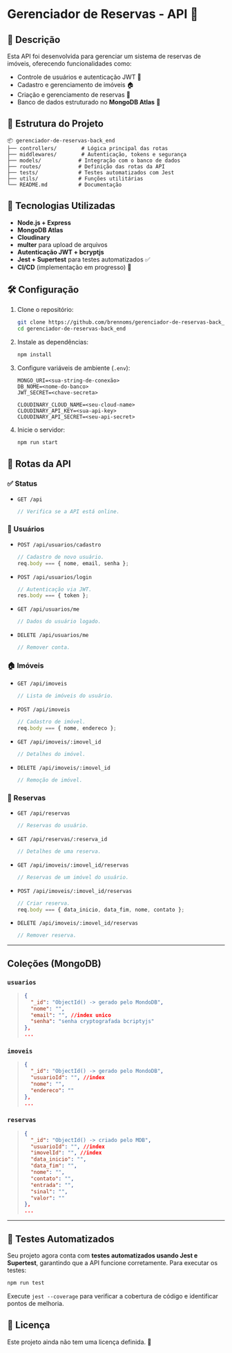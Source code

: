 # Gerenciador de Reservas - API 🏡

## 📄 Descrição

Esta API foi desenvolvida para gerenciar um sistema de reservas de imóveis, oferecendo funcionalidades como:

- Controle de usuários e autenticação JWT 🔑
- Cadastro e gerenciamento de imóveis 🏠
- Criação e gerenciamento de reservas 📅
- Banco de dados estruturado no **MongoDB Atlas** 💾

## 📂 Estrutura do Projeto

```
📦 gerenciador-de-reservas-back_end
├── controllers/        # Lógica principal das rotas
├── middlewares/        # Autenticação, tokens e segurança
├── models/            # Integração com o banco de dados
├── routes/            # Definição das rotas da API
├── tests/             # Testes automatizados com Jest
├── utils/             # Funções utilitárias
└── README.md          # Documentação
```

## 🚀 Tecnologias Utilizadas

- **Node.js + Express**
- **MongoDB Atlas**
- **Cloudinary**
- **multer** para upload de arquivos
- **Autenticação JWT + bcryptjs**
- **Jest + Supertest** para testes automatizados ✅
- **CI/CD** (implementação em progresso) 🔄

## 🛠️ Configuração

1. Clone o repositório:
   ```bash
   git clone https://github.com/brennoms/gerenciador-de-reservas-back_end.git
   cd gerenciador-de-reservas-back_end
   ```
2. Instale as dependências:
   ```bash
   npm install
   ```
3. Configure variáveis de ambiente (`.env`):
   ```
   MONGO_URI=<sua-string-de-conexão>
   DB_NOME=<nome-do-banco>
   JWT_SECRET=<chave-secreta>

   CLOUDINARY_CLOUD_NAME=<seu-cloud-name>
   CLOUDINARY_API_KEY=<sua-api-key>
   CLOUDINARY_API_SECRET=<seu-api-secret>
   ```
4. Inicie o servidor:
   ```bash
   npm run start
   ```

## 🔎 Rotas da API

### ✅ Status

- `GET /api`
  ```javascript
  // Verifica se a API está online.
  ```

### 👤 Usuários

- `POST /api/usuarios/cadastro`

  ```javascript
  // Cadastro de novo usuário.
  req.body === { nome, email, senha };
  ```

- `POST /api/usuarios/login`

  ```javascript
  // Autenticação via JWT.
  res.body === { token };
  ```

- `GET /api/usuarios/me`

  ```javascript
  // Dados do usuário logado.
  ```

- `DELETE /api/usuarios/me`
  ```javascript
  // Remover conta.
  ```

### 🏠 Imóveis

- `GET /api/imoveis`

  ```javascript
  // Lista de imóveis do usuário.
  ```

- `POST /api/imoveis`

  ```javascript
  // Cadastro de imóvel.
  req.body === { nome, endereco };
  ```

- `GET /api/imoveis/:imovel_id`

  ```javascript
  // Detalhes do imóvel.
  ```

- `DELETE /api/imoveis/:imovel_id`
  ```javascript
  // Remoção de imóvel.
  ```

### 📅 Reservas

- `GET /api/reservas`

  ```javascript
  // Reservas do usuário.
  ```

- `GET /api/reservas/:reserva_id`

  ```javascript
  // Detalhes de uma reserva.
  ```

- `GET /api/imoveis/:imovel_id/reservas`

  ```javascript
  // Reservas de um imóvel do usuário.
  ```

- `POST /api/imoveis/:imovel_id/reservas`

  ```javascript
  // Criar reserva.
  req.body === { data_inicio, data_fim, nome, contato };
  ```

- `DELETE /api/imoveis/:imovel_id/reservas`
  ```javascript
  // Remover reserva.
  ```

---

## Coleções (MongoDB)

### `usuarios`

> ```json
> {
>   "_id": "ObjectId() -> gerado pelo MondoDB",
>   "nome": "",
>   "email": "", //index unico
>   "senha": "senha cryptografada bcriptyjs"
> },
> ...
> ```

### `imoveis`

> ```json
> {
>   "_id": "ObjectId() -> gerado pelo MondoDB",
>   "usuarioId": "", //index
>   "nome": "",
>   "endereco": ""
> },
> ...
> ```

### `reservas`

> ```json
> {
>   "_id": "ObjectId() -> criado pelo MDB",
>   "usuarioId": "", //index
>   "imovelId": "", //index
>   "data_inicio": "",
>   "data_fim": "",
>   "nome": "",
>   "contato": "",
>   "entrada": "",
>   "sinal": "",
>   "valor": ""
> },
> ...
> ```

---

## 🧪 Testes Automatizados

Seu projeto agora conta com **testes automatizados usando Jest e Supertest**, garantindo que a API funcione corretamente. Para executar os testes:

```bash
npm run test
```

Execute `jest --coverage` para verificar a cobertura de código e identificar pontos de melhoria.

## 📜 Licença

Este projeto ainda não tem uma licença definida. 🚧
